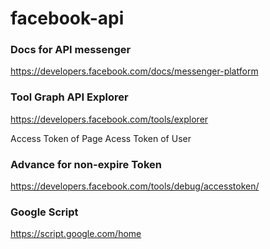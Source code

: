 # facebook-api
### Docs for API messenger
https://developers.facebook.com/docs/messenger-platform

### Tool Graph API Explorer
https://developers.facebook.com/tools/explorer

Access Token of Page
Acess Token of User

### Advance for non-expire Token
https://developers.facebook.com/tools/debug/accesstoken/

### Google Script
https://script.google.com/home